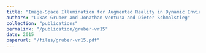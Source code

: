 ```yaml
---
title: "Image-Space Illumination for Augmented Reality in Dynamic Environments"
authors: "Lukas Gruber and Jonathan Ventura and Dieter Schmalstieg"
collection: "publications"
permalink: "/publication/gruber-vr15"
date: 2015
paperurl: "/files/gruber-vr15.pdf"
---
```

